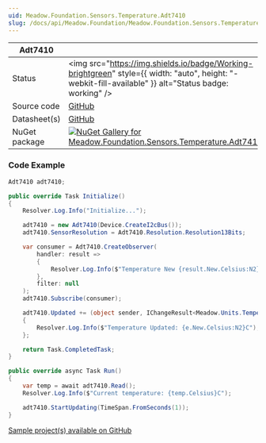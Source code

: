 ```yaml
---
uid: Meadow.Foundation.Sensors.Temperature.Adt7410
slug: /docs/api/Meadow.Foundation/Meadow.Foundation.Sensors.Temperature.Adt7410
---
```


| Adt7410 | |
|--------|--------|
| Status | <img src="https://img.shields.io/badge/Working-brightgreen" style={{ width: "auto", height: "-webkit-fill-available" }} alt="Status badge: working" /> |
| Source code | [GitHub](https://github.com/WildernessLabs/Meadow.Foundation/tree/main/Source/Meadow.Foundation.Peripherals/Sensors.Temperature.Adt7410) |
| Datasheet(s) | [GitHub](https://github.com/WildernessLabs/Meadow.Foundation/tree/main/Source/Meadow.Foundation.Peripherals/Sensors.Temperature.Adt7410/Datasheet) |
| NuGet package | <a href="https://www.nuget.org/packages/Meadow.Foundation.Sensors.Temperature.Adt7410/" target="_blank"><img src="https://img.shields.io/nuget/v/Meadow.Foundation.Sensors.Temperature.Adt7410.svg?label=Meadow.Foundation.Sensors.Temperature.Adt7410" alt="NuGet Gallery for Meadow.Foundation.Sensors.Temperature.Adt7410" /></a> |
### Code Example

```csharp
Adt7410 adt7410;

public override Task Initialize()
{
    Resolver.Log.Info("Initialize...");

    adt7410 = new Adt7410(Device.CreateI2cBus());
    adt7410.SensorResolution = Adt7410.Resolution.Resolution13Bits;

    var consumer = Adt7410.CreateObserver(
        handler: result =>
        {
            Resolver.Log.Info($"Temperature New {result.New.Celsius:N2}C, Old {result.Old?.Celsius:N2}C");
        },
        filter: null
    );
    adt7410.Subscribe(consumer);

    adt7410.Updated += (object sender, IChangeResult<Meadow.Units.Temperature> e) =>
    {
        Resolver.Log.Info($"Temperature Updated: {e.New.Celsius:N2}C");
    };

    return Task.CompletedTask;
}

public override async Task Run()
{
    var temp = await adt7410.Read();
    Resolver.Log.Info($"Current temperature: {temp.Celsius}C");

    adt7410.StartUpdating(TimeSpan.FromSeconds(1));
}

```

[Sample project(s) available on GitHub](https://github.com/WildernessLabs/Meadow.Foundation/tree/main/Source/Meadow.Foundation.Peripherals/Sensors.Temperature.Adt7410/Samples/Adt7410_Sample)



